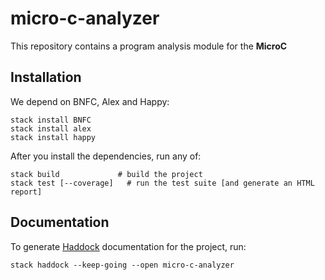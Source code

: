 # micro-c-analyzer

This repository contains a program analysis module for the **MicroC**

## Installation

We depend on BNFC, Alex and Happy:

```shell
stack install BNFC
stack install alex
stack install happy
```

After you install the dependencies, run any of:

```shell
stack build             # build the project
stack test [--coverage]   # run the test suite [and generate an HTML report]
```

## Documentation

To generate [Haddock](https://haskell-haddock.readthedocs.io/en/latest/index.html) documentation for the project, run:

```shell
stack haddock --keep-going --open micro-c-analyzer
```
